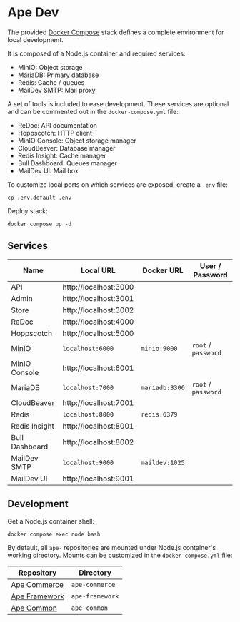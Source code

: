 # Ape Dev

The provided [Docker Compose](https://docs.docker.com/compose) stack defines a complete environment for local development.

It is composed of a Node.js container and required services:

- MinIO: Object storage
- MariaDB: Primary database
- Redis: Cache / queues
- MailDev SMTP: Mail proxy

A set of tools is included to ease development. These services are optional and can be commented out in the `docker-compose.yml` file:

- ReDoc: API documentation
- Hoppscotch: HTTP client
- MinIO Console: Object storage manager
- CloudBeaver: Database manager
- Redis Insight: Cache manager
- Bull Dashboard: Queues manager
- MailDev UI: Mail box

To customize local ports on which services are exposed, create a `.env` file:

```
cp .env.default .env
```

Deploy stack:

```
docker compose up -d
```

## Services

| Name           | Local URL             | Docker URL     | User / Password     |
| -------------- | --------------------- | -------------- | ------------------- |
| API            | http://localhost:3000 |                |                     |
| Admin          | http://localhost:3001 |                |                     |
| Store          | http://localhost:3002 |                |                     |
| ReDoc          | http://localhost:4000 |                |                     |
| Hoppscotch     | http://localhost:5000 |                |                     |
| MinIO          | `localhost:6000`      | `minio:9000`   | `root` / `password` |
| MinIO Console  | http://localhost:6001 |                |                     |
| MariaDB        | `localhost:7000`      | `mariadb:3306` | `root` / `password` |
| CloudBeaver    | http://localhost:7001 |                |                     |
| Redis          | `localhost:8000`      | `redis:6379`   |                     |
| Redis Insight  | http://localhost:8001 |                |                     |
| Bull Dashboard | http://localhost:8002 |                |                     |
| MailDev SMTP   | `localhost:9000`      | `maildev:1025` |                     |
| MailDev UI     | http://localhost:9001 |                |                     |

## Development

Get a Node.js container shell:

```
docker compose exec node bash
```

By default, all `ape-` repositories are mounted under Node.js container's working directory. Mounts can be customized in the `docker-compose.yml` file:

| Repository                 | Directory       |
| -------------------------- | --------------- |
| [Ape Commerce](README.md)  | `ape-commerce`  |
| [Ape Framework](README.md) | `ape-framework` |
| [Ape Common](README.md)    | `ape-common`    |
